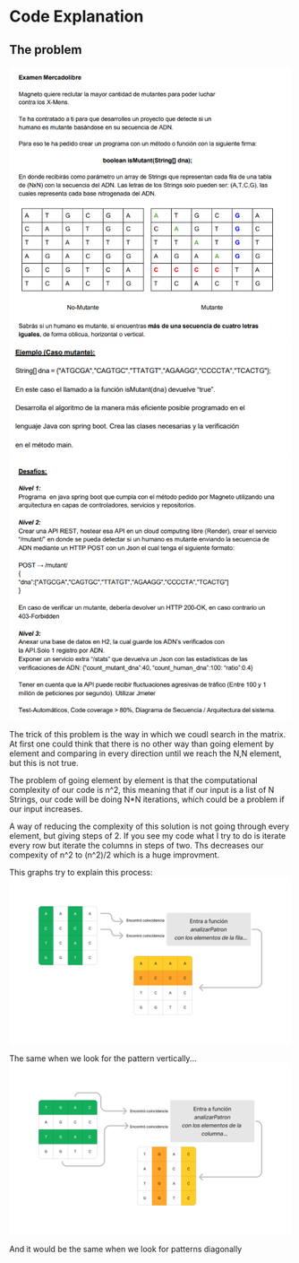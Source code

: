 # Code Explanation

## The problem
![enunciado1](./imgs/enunciado.png)
![enunciado2](./imgs/enunciado2.png)
![enunciado3](./imgs/enunciado3.png)

The trick of this problem is the way in which we coudl search in the matrix. At first one could think that 
there is no other way than going element by element and comparing in every direction until we reach the N,N element, but this is not true.

The problem of going element by element is that the computational complexity of our code is n^2, this meaning that if our input is a list of 
N Strings, our code will be doing N*N iterations, which could be a problem if our input increases.

A way of reducing the complexity of this solution is not going through every element, but giving steps of 2. If you see my code what I try to do 
is iterate every row but iterate the columns in steps of two. Ths decreases our compexity of n^2 to (n^2)/2 which is a huge improvment.

This graphs try to explain this process:
![horizontal_search.png](./imgs/horizontal_search.png)

The same when we look for the pattern vertically...
![vertical_search.png](./imgs/vertical_search.png)

And it would be the same when we look for patterns diagonally

